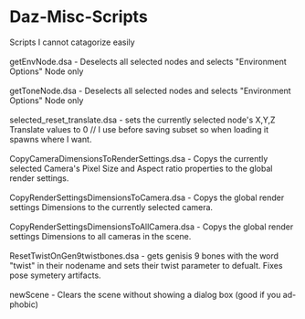 # Daz-Misc-Scripts
Scripts I cannot catagorize easily<br>
<br>
getEnvNode.dsa - Deselects all selected nodes and selects "Environment Options" Node only<br>
<br>
getToneNode.dsa - Deselects all selected nodes and selects "Environment Options" Node only<br>
<br>
selected_reset_translate.dsa - sets the currently selected node's X,Y,Z Translate values to 0 // I use before saving subset so when loading it spawns where I want.<br>
<br>
CopyCameraDimensionsToRenderSettings.dsa - Copys the currently selected Camera's Pixel Size and Aspect ratio properties to the global render settings.<br>
<br>
CopyRenderSettingsDimensionsToCamera.dsa - Copys the global render settings Dimensions to the currently selected camera.<br>
<br>
CopyRenderSettingsDimensionsToAllCamera.dsa - Copys the global render settings Dimensions to all cameras in the scene.<br>
<br>
ResetTwistOnGen9twistbones.dsa - gets genisis 9 bones with the word "twist" in their nodename and sets their twist parameter to defualt. Fixes pose symetery artifacts.<br>
<br>
newScene - Clears the scene without showing a dialog box (good if you ad-phobic)<br>
